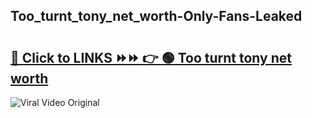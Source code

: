 
 ## Too_turnt_tony_net_worth-Only-Fans-Leaked

# <h2><a href="https://clipsfans.com/Too_turnt_tony_net_worth&ref=git">🔗 Click to LINKS ⏩⏩ 👉 🟢 Too turnt tony net worth </a></h2>

<a href="https://clipsfans.com/Too_turnt_tony_net_worth&ref=git" rel="nofollow" data-target="animated-image.originalLink"><img src="https://i.ibb.co.com/xMMVF88/686577567.gif" alt="Viral Video Original" style="max-width: 100%; display: inline-block;" data-target="animated-image.originalImage"></a>
